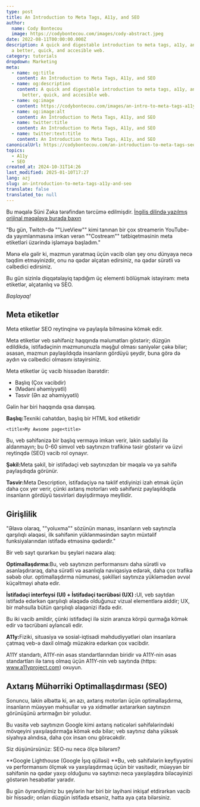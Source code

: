 ```yaml
---
type: post
title: An Introduction to Meta Tags, A11y, and SEO
author:
  name: Cody Bontecou
  image: https://codybontecou.com/images/cody-abstract.jpeg
date: 2022-08-11T00:00:00.000Z
description: A quick and digestable introduction to meta tags, a11y, and SEO for
  a better, quick, and accesible web.
category: tutorials
dropdown: Marketing
meta:
  - name: og:title
    content: An Introduction to Meta Tags, A11y, and SEO
  - name: og:description
    content: A quick and digestable introduction to meta tags, a11y, and SEO for a
      better, quick, and accesible web.
  - name: og:image
    content: https://codybontecou.com/images/an-intro-to-meta-tags-a11y-seo-meta.png
  - name: og:image:alt
    content: An Introduction to Meta Tags, A11y, and SEO
  - name: twitter:title
    content: An Introduction to Meta Tags, A11y, and SEO
  - name: twitter:text:title
    content: An Introduction to Meta Tags, A11y, and SEO
canonicalUrl: https://codybontecou.com/an-introduction-to-meta-tags-seo-and-a11y.html
topics:
  - A11y
  - SEO
created_at: 2024-10-31T14:26
last_modified: 2025-01-10T17:27
lang: azj
slug: an-introduction-to-meta-tags-a11y-and-seo
translate: false
translated_to: null
---
```

Bu məqalə Süni Zəka tərəfindən tərcümə edilmişdir. [İngilis dilində yazılmış orijinal məqaləyə burada baxın](/an-introduction-to-meta-tags-a11y-and-seo)

"Bu gün, Twitch-də ""LiveView"" kimi tanınan bir çox streamerin YouTube-da yayımlanmasına imkan verən ""Costream"" tətbiqetməsinin meta etiketləri üzərində işləməyə başladım."

Mənə elə gəlir ki, məzmun yaratmaq üçün vacib olan şey onu dünyaya necə təqdim etməyinizdir, onu nə qədər əlçatan edirsiniz, nə qədər sürətli və cəlbedici edirsiniz.

Bu gün sizinlə diqqətəlayiq tapdığım üç elementi bölüşmək istəyirəm: meta etiketlər, əlçatanlıq və SEO.

*Başlayaq!*

## Meta etiketlər

Meta etiketlər SEO reytinqinə və paylaşıla bilməsinə kömək edir.

Meta etiketlər veb səhifəniz haqqında məlumatları göstərir; düzgün edildikdə, istifadəçinin məzmununuzla məşğul olması saniyələr çəkə bilər; əsasən, məzmun paylaşıldıqda insanların gördüyü şeydir, buna görə də aydın və cəlbedici olmasını istəyirsiniz.

Meta etiketlər üç vacib hissədən ibarətdir:

- Başlıq (Çox vacibdir)
- (Mədəni əhəmiyyətli)
- Təsvir (Ən az əhəmiyyətli)

Gəlin hər biri haqqında qısa danışaq.

**Başlıq:**&#x54;exniki cəhətdən, başlıq bir HTML kod etiketidir

`<title>My Awsome page<title>`

Bu, veb səhifənizə bir başlıq verməyə imkan verir, lakin sadəliyi ilə aldanmayın; bu 0-60 simvol veb saytınızın trafikinə təsir göstərir və üzvi reytinqdə (SEO) vacib rol oynayır.

**Şəkil:**&#x4D;eta şəkil, bir istifadəçi veb saytınızdan bir məqalə və ya səhifə paylaşdıqda görünür.

**Təsvir:**&#x4D;eta Description, istifadəçiyə nə təklif etdiyinizi izah etmək üçün daha çox yer verir, çünki axtarış motorları veb səhifəniz paylaşıldıqda insanların gördüyü təsvirləri dəyişdirməyə meyllidir.

## Girişlilik

"Əlavə olaraq, ""yoluxma"" sözünün mənası, insanların veb saytınızla qarşılıqlı əlaqəsi, ilk səhifənin yüklənməsindən saytın müxtəlif funksiyalarından istifadə etməsinə qədərdir."

Bir veb sayt qurarkən bu şeyləri nəzərə alaq:

**Optimallaşdırma:**&#x42;u, veb saytınızın performansını daha sürətli və asanlaşdıraraq, daha sürətli və asanlıqla naviqasiya edərək, daha çox trafikə səbəb olur. optimallaşdırma nümunəsi, şəkilləri saytınıza yükləmədən əvvəl küçəltməyi əhatə edir.

**İstifadəçi interfeysi (UI) + İstifadəçi təcrübəsi (UX) :**&#x55;I, veb saytdan istifadə edərkən qarşılıqlı əlaqədə olduğunuz vizual elementlərə aiddir; UX, bir məhsulla bütün qarşılıqlı əlaqənizi ifadə edir.

Bu iki vacib amildir, çünki istifadəçi ilə sizin aranıza körpü qurmağa kömək edir və təcrübəni əyləncəli edir.

**A11y:**&#x46;iziki, situasiya və sosial-iqtisadi məhdudiyyətləri olan insanlara çatmaq veb-ə daxil olmağı müzakirə edərkən çox vacibdir.

A11Y standartı, A11Y-nin əsas standartlarından biridir və A11Y-nin əsas standartları ilə tanış olmaq üçün A11Y-nin veb saytında (https: www.a11yproject.com) oxuyun.

## Axtarış Mühərriki Optimallaşdırması (SEO)

Sonuncu, lakin əlbəttə ki, ən azı, axtarış motorları üçün optimallaşdırma, insanların müəyyən məhsullar və ya xidmətlər axtararkən saytınızın görünüşünü artırmağın bir yoludur.

Bu vasitə veb saytınızın Google kimi axtarış nəticələri səhifələrindəki mövqeyini yaxşılaşdırmağa kömək edə bilər; veb saytınız daha yüksək siyahıya alındısa, daha çox insan onu görəcəkdir.

Siz düşünürsünüz: SEO-nu necə ölçə bilərəm?

**Google Lighthouse (Google İşıq qülləsi) **&#x42;u, veb səhifələrin keyfiyyətini və performansını ölçmək və yaxşılaşdırmaq üçün bir vasitədir, müəyyən bir səhifənin nə qədər yaxşı olduğunu və saytınızı necə yaxşılaşdıra biləcəyinizi göstərən hesabatlar yaradır.

Bu gün öyrəndiyimiz bu şeylərin hər biri bir layihəni inkişaf etdirərkən vacib bir hissədir; onları düzgün istifadə etsəniz, hətta aya çata bilərsiniz.
